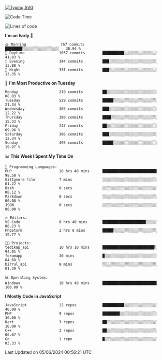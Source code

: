 [![Typing SVG](https://readme-typing-svg.demolab.com?font=Fira+Code&pause=1000&color=F7F7F7&random=false&width=435&lines=Hi+%F0%9F%91%8B%2C+I'm+Rafiu+Sidqi;Junior+Backend+Developer)](https://git.io/typing-svg)
<!--START_SECTION:waka-->
![Code Time](http://img.shields.io/badge/Code%20Time-231%20hrs%2037%20mins-blue)

![Lines of code](https://img.shields.io/badge/From%20Hello%20World%20I%27ve%20Written-1.1%20million%20lines%20of%20code-blue)

**I'm an Early 🐤** 

```text
🌞 Morning                767 commits         ████████░░░░░░░░░░░░░░░░░   30.94 % 
🌆 Daytime                1037 commits        ██████████░░░░░░░░░░░░░░░   41.83 % 
🌃 Evening                344 commits         ███░░░░░░░░░░░░░░░░░░░░░░   13.88 % 
🌙 Night                  331 commits         ███░░░░░░░░░░░░░░░░░░░░░░   13.35 % 
```
📅 **I'm Most Productive on Tuesday** 

```text
Monday                   219 commits         ██░░░░░░░░░░░░░░░░░░░░░░░   08.83 % 
Tuesday                  529 commits         █████░░░░░░░░░░░░░░░░░░░░   21.34 % 
Wednesday                303 commits         ███░░░░░░░░░░░░░░░░░░░░░░   12.22 % 
Thursday                 380 commits         ████░░░░░░░░░░░░░░░░░░░░░   15.33 % 
Friday                   247 commits         ██░░░░░░░░░░░░░░░░░░░░░░░   09.96 % 
Saturday                 306 commits         ███░░░░░░░░░░░░░░░░░░░░░░   12.34 % 
Sunday                   495 commits         █████░░░░░░░░░░░░░░░░░░░░   19.97 % 
```


📊 **This Week I Spent My Time On** 

```text
💬 Programming Languages: 
PHP                      10 hrs 40 mins      █████████████████████████   98.58 % 
GitIgnore file           7 mins              ░░░░░░░░░░░░░░░░░░░░░░░░░   01.22 % 
Bash                     0 secs              ░░░░░░░░░░░░░░░░░░░░░░░░░   00.12 % 
Markdown                 0 secs              ░░░░░░░░░░░░░░░░░░░░░░░░░   00.08 % 
JSON                     0 secs              ░░░░░░░░░░░░░░░░░░░░░░░░░   00.00 % 

🔥 Editors: 
VS Code                  8 hrs 40 mins       ████████████████████░░░░░   80.23 % 
PhpStorm                 2 hrs 8 mins        █████░░░░░░░░░░░░░░░░░░░░   19.77 % 

🐱‍💻 Projects: 
tedikap_api              10 hrs 10 mins      ████████████████████████░   94.01 % 
forumapp                 30 mins             █░░░░░░░░░░░░░░░░░░░░░░░░   04.68 % 
birrul_api               8 mins              ░░░░░░░░░░░░░░░░░░░░░░░░░   01.30 % 

💻 Operating System: 
Windows                  10 hrs 49 mins      █████████████████████████   100.00 % 
```

**I Mostly Code in JavaScript** 

```text
JavaScript               12 repos            ██████████░░░░░░░░░░░░░░░   40.00 % 
PHP                      9 repos             ████████░░░░░░░░░░░░░░░░░   30.00 % 
Dart                     3 repos             ██░░░░░░░░░░░░░░░░░░░░░░░   10.00 % 
C++                      2 repos             ██░░░░░░░░░░░░░░░░░░░░░░░   06.67 % 
Go                       1 repo              █░░░░░░░░░░░░░░░░░░░░░░░░   03.33 % 
```




 Last Updated on 05/06/2024 00:56:21 UTC
<!--END_SECTION:waka-->
